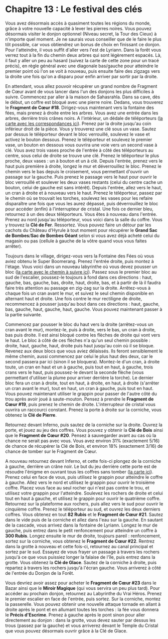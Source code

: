 # Chapitre 13 : Le festival des clés

Vous avez désormais accès à quasiment toutes les régions du monde, grâce à votre nouvelle capacité à lever les pierres noires. Vous pouvez désormais visiter le donjon optionnel (Niveau secret, la Tour des Cieux) à n'importe quel moment. Je ne saurais vous conseiller que de le faire le plus tôt possible, car vous obtiendrez un bonus de choix en finissant ce donjon. Pour l'atteindre, il vous suffit d'aller vers l'est de Lyriann. Dans la forêt vous verrez tout à la fin du chemin deux arbres qui sont légèrement espacés. Là, il faut y aller un peu au hasard (suivez la carte de cette zone pour un tracé précis), en règle général avec une diagonale bas/gauche pour atteindre le premier point où l'on se voit à nouveau, puis ensuite faire des zigzags vers la droite une fois qu'on a disparu pour enfin arriver par sortir par la droite.

En attendant, vous allez pouvoir récupérer un grand nombre de Fragment de Cœur avant de vous lancer dans l'un des donjons les plus difficiles à suivre. Commencez par aller à la maison de Sahasrahla. Dans sa cave, dès le début, un coffre est bloqué avec une pierre noire. Dedans, vous trouverez le **Fragment de Cœur #18**. Dirigez-vous maintenant vers la fontaine des fées, mais prenez à droite entre les arbres. Vous avez une entrée dans les arbres, derrière trois crânes noirs. A l'intérieur, un dédale de téléporteurs ([la carte avec les correspondances ici](img/house-cave/lost-woods-cave.png)). Prenez par la droite jusqu'au coin inférieur droit de la pièce. Vous y trouverez une clé sous un vase. Sautez par dessus le téléporteur devant le bloc verrouillé, soulevez le vase et activez le bouton dessous. Prenez le téléporteur et soulevez le premier vase, un bouton en dessous vous ouvrira une voie vers un second vase à clé. Vous avez trois vases proche de l'entrée à côté des téléporteurs au centre, sous celui de droite se trouve une clé. Prenez le téléporteur le plus proche, deux vases : un à bouton et un à clé. Depuis l'entrée, prenez vers le haut puis première à droite, longez le mur et déverrouillez le bloc. Prenez le chemin vers le bas depuis le croisement, vous permettant d'ouvrir un passage sur la gauche. Puis prenez le passage vers le haut pour ouvrir le bloc verrouillé et soulever les deux vases restants (celui du centre cache un bouton, celui de gauche est sans intérêt). Depuis l'entrée, allez vers le haut, un cran à droite et à nouveau vers le haut. Prenez le téléporteur, passez par le chemin où se trouvait les torches, soulevez les vases pour les refaire disparaître une fois que vous les aurez dépassé, puis déverrouillez le bloc pour accéder (enfin) à l'interrupteur de cristal. Une fois ce dernier bleu, retournez à un des deux téléporteurs. Vous êtes à nouveau dans l'entrée. Prenez au nord jusqu'au téléporteur, vous voici dans la salle du coffre. Vous y trouvez la **Clé de Fer**. Ressortez. Vous pouvez faire un détour par les cachots du Château d'Hyrule à tout moment pour récupérer le **Grand Sac de Bombes**/**Sac de Bombes Géant** selon si vous avez déjà acheté celui du magasin ou pas (cellule à gauche de la vôtre quand vous vous faites arrêter).

Toujours dans le village, dirigez-vous vers la Fontaine des Fées où vous aviez obtenu le Super Boomerang. Prenez l'entrée droite, puis montez à l'étage. Vous voici dans un nouveau labyrinthe où vous devez pousser un bloc ([la carte avec le chemin à suivre ici](img/house-cave/lyriann-fairy-cave.png)). Passez sous le premier bloc au sud de l'escalier, poussez-le toujours à fond dans ces directions : haut, gauche, bas, gauche, bas, droite, haut, droite, bas, et à partir de là il faudra faire très attention au passage en zig-zag sur la droite. Arrêtez-vous à chaque fois un cran avant le mur, et suivez le seul chemin disponible en alternant haut et droite. Une fois contre le mur rectiligne de droite, recommencez à pousser jusqu'au bout dans ces directions : haut, gauche, bas, gauche, haut, gauche, haut, gauche. Vous pouvez maintenant passer à la partie suivante.

Commencez par pousser le bloc du haut vers la droite (arrêtez-vous un cran avant le mur), montez-le, puis à droite, vers le bas, un cran à droite, bas puis droite. Il est ainsi bloqué contre les flèches de droite qui vont vers le haut. Le bloc à côté de ces flèches n'a qu'un seul chemin possible : droite, haut, gauche, haut, droite puis haut jusqu'au coin où il se bloque. Revenez aux deux blocs que vous aviez délaissés. Ils feront sensiblement le même chemin, aussi commencez par celui le plus haut des deux, car le second passera par ici (sinon il se bloquera). Montez-le d'un cran, à droite toute, un cran en haut et un à gauche, puis tout en haut, à gauche, trois crans vers le haut, puis poussez-le devant la seconde flèche (vous permettant d'utiliser la plume pour arriver derrière la torche). Le dernier bloc fera un cran à droite, tout en haut, à droite, en haut, à droite (s'arrêter un cran avant le mur), tout en haut, un cran à gauche, puis tout en haut. Vous pouvez maintenant utiliser le grappin pour passer de l'autre côté du trou après avoir joué à saute-mouton. Pensez à prendre le **Fragment de Cœur #19**, puis prenez le chemin de droite. L'interrupteur de cristal vous ouvrira un raccourci constant. Prenez la porte à droite sur la corniche, vous obtenez la **Clé de Pierre**.

Retournez devant Inferno, puis sautez de la corniche sur la droite. Ouvrez la porte, et jouez au jeu des coffres. Vous pouvez y obtenir la **Clé de Bois** ainsi que le **Fragment de Cœur #20**. Pensez à sauvegarder avant au cas où la chance ne serait pas avec vous. Vous avez environ 31% (exactement 5/16) de chance de récupérer la Clé de Bois, et environ 18% (exactement 3/16) de chance de tomber sur le Fragment de Cœur.

A nouveau retournez devant Inferno, et cette fois-ci plongez de la corniche à gauche, derrière un crâne noir. Le but du jeu derrière cette porte est de résoudre l'énigme en ouvrant tous les coffres sans tomber ([la carte ici](img/house-cave/waterfall-cave.png)). Prenez celui en face de vous, puis utilisez le grappin pour atteindre le coffre à gauche. Allez vers le nord et utilisez le grappin pour ouvrir le troisième coffre. Placez vous face au seul rocher qui n'est pas contre le trou, et utilisez votre grappin pour l'atteindre. Soulevez les rochers de droite et celui tout en haut à gauche, et utilisez le grappin pour ouvrir le quatrième coffre. Retournez sur la plateforme aux rochers, puis allez vers le sud pour ouvrir le cinquième coffre. Prenez le téléporteur au sud, et ouvrez les deux derniers coffres. Vous obtenez en tout **82 Rubis** et le **Fragment de Cœur #21**. Sautez dans le vide puis de la corniche et allez dans l'eau sur la gauche. En sautant de la cascade, vous arrivez dans la fontaine de Lyriann. Longez le mur de gauche, puis entrez dans le petit renfoncement pour atteindre un coffre à **300 Rubis**. Longez ensuite le mur de droite, toujours pareil : renfoncement, sortez sur la corniche, vous obtenez le **Fragment de Cœur #22**. Rentrez dans la grotte à nouveau et cette fois-ci, retournez au canal principal et sortez par le sud. Essayez de vous frayer un passage à travers les rochers jusqu'à ce que vous puissiez longer la falaise de l'île, puis entrez dans la grotte. Vous obtenez la **Clé de Glace**. Sautez de la corniche à droite, puis repartez à travers les rochers jusqu'à l'écran gauche. Vous arriverez à côté de l'entrée du Donjon de la Forêt.

Vous devriez avoir assez pour acheter le **Fragment de Cœur #23** dans le Bazar ainsi que le **Miroir Magique** (qui vous servira un peu plus tard). Pour accéder au prochain donjon, retournez au Labyrinthe du Vrai Héros. Prenez le premier escalier en face de l'entrée, puis sortez. Sur la corniche, montez la passerelle. Vous pouvez obtenir une nouvelle attaque tornade en allant à droite après le pont et en allumant toutes les torches : la fée vous donnera le **Précis d'Escrime**. Prenez à gauche après le pont sinon pour aller directement au donjon : dans la grotte, vous devez sauter par dessus les trous (passez par la gauche) et vous arriverez devant le Temple du Cristal que vous pouvez désormais ouvrir grâce à la Clé de Glace.